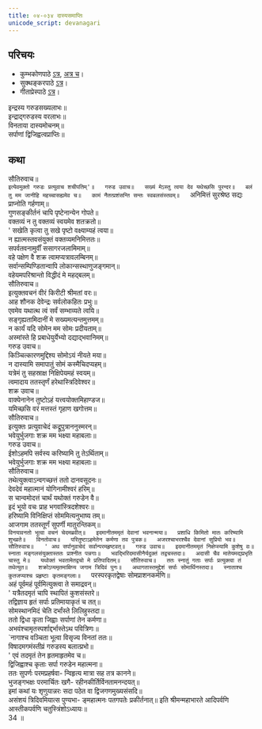 ```yaml
---  
title: ०४-०३४ दास्यसमाप्तिः
unicode_script: devanagari
---  
```


## परिचयः
- कुम्भकोणपाठे [ऽत्र](https://archive.org/details/mahAbhArata-kumbhakoNam/page/n369), [अत्र च](https://sanskritdocuments.org/mirrors/mahabharata/mbhK/mahabharata-k-01-sa.html)।
- सुक्थङ्करपाठे [ऽत्र](http://bombay.indology.info/mahabharata/text/UD/MBh01.txt)।
- गीताप्रेस्पाठे [ऽत्र](https://archive.org/stream/mahabharata01ramauoft#page/564/mode/2up)।

इन्द्रस्य गरुडसख्यलाभः॥  
इन्द्राद्गरुडस्य वरलाभः॥  
विनताया दास्यमोचनम्॥  
सर्पाणां द्विजिह्वत्वप्राप्तिः॥  

## कथा


सौतिरुवाच॥  
`इत्येवमुक्तो गरुडः प्रत्युवाच शचीपतिम्'॥  
गरुड उवाच॥  
सख्यं मेऽस्तु त्वया देव यथेच्छसि पुरन्दर॥  
बलं तु मम जानीहि महच्चासह्यमेव च॥  
कामं नैतत्प्रशंसन्ति सन्तः स्वबलसंस्तवम्॥  
`अनिमित्तं सुरश्रेष्ठ सद्यः प्राप्नोति गर्हणाम्॥  
गुणसङ्कीर्तनं चापि पृष्टेनान्येन गोपते॥  
वक्तव्यं न तु वक्तव्यं स्वयमेव शतक्रतो॥  
' सखेति कृत्वा तु सखे पृष्टो वक्ष्याम्यहं त्वया॥  
न ह्यात्मस्तवसंयुक्तं वक्तव्यमनिमित्ततः॥  
सपर्वतवनामुर्वीं ससागरजलामिमाम्॥  
वहे पक्षेण वै शक्र त्वामप्यत्रावलम्बिनम्॥  
सर्वान्सम्पिण्डितान्वापि लोकान्सस्थाणुजङ्गमान्॥  
वहेयमपरिश्रान्तो विद्धीदं मे महद्बलम्॥  
सौतिरुवाच॥  
इत्युक्तवचनं वीरं किरीटी श्रीमतां वरः॥  
आह शौनक देवेन्द्रः सर्वलोकहितः प्रभुः॥  
एवमेव यथात्थ त्वं सर्वं सम्भाव्यते त्वयि॥  
सङ्गृह्यतामिदानीं मे सख्यमत्यन्तमुत्तमम्॥  
न कार्यं यदि सोमेन मम सोमः प्रदीयताम्॥  
अस्मांस्ते हि प्रबाधेयुर्येभ्यो दद्याद्भवानिमम्॥  
गरुड उवाच॥  
किञ्चित्कारणमुद्दिश्य सोमोऽयं नीयते मया॥  
न दास्यामि समापातुं सोमं कस्मैचिदप्यहम्॥  
यत्रेमं तु सहस्राक्ष निक्षिपेयमहं स्वयम्॥  
त्वमादाय ततस्तृर्णं हरेथास्त्रिदिवेश्वर॥  
शक्र उवाच॥  
वाक्येनानेन तुष्टोऽहं यत्त्वयोक्तमिहाण्डज॥  
यमिच्छसि वरं मत्तस्तं गृहाण खगोत्तम॥  
सौतिरुवाच॥  
इत्युक्तः प्रत्युवाचेदं कद्रूपुत्राननुस्मरन्॥  
भवेयुर्भुजगाः शक्र मम भक्ष्या महाबलाः॥  
गरुड उवाच॥  
ईशोऽहमपि सर्वस्य करिष्यामि तु तेऽर्थिताम्॥  
भवेयुर्भुजगाः शक्र मम भक्ष्या महाबलाः॥  
सौतिरुवाच॥  
तथेत्युक्त्वाऽन्वगच्छत्तं ततो दानवसूदनः॥  
देवदेवं महात्मानं योगिनामीश्वरं हरिम्॥  
स चान्वमोदत्तं चार्थं यथोक्तं गरुडेन वै॥  
इदं भूयो वचः प्राह भगवांस्त्रिदशेश्वरः॥  
हरिष्यामि विनिक्षिप्तं सोममित्यनुभाष्य तम्॥  
आजगाम ततस्तूर्णं सुपर्णी मातुरन्तिकम्॥  
`विनयावनतो भूत्वा वचनं चेदमब्रवीत्॥  
इदमानीतममृतं देवानां भवनान्मया॥  
प्रशाधि किमितो मातः करिष्यामि शुभव्रते॥  
विनतोवाच॥  
परितुष्टाऽहमेतेन कर्मणा तव पुत्रक॥  
अजरश्चाभरश्चैव देवानां सुप्रियो भव॥  
सौतिरुवाच॥  
' अथ सर्पानुवाचेदं सर्वान्परमहृष्टवत्॥  
गरुड उवाच॥  
इदमानीतममृतं निक्षेप्स्यामि कुशेषु वः॥  
स्नाता मङ्गलसंयुक्तास्ततः प्राश्नीत पन्नगाः॥  
भवद्भिरिदमासीनैर्यदुक्तं तद्वचस्तदा॥  
अदासी चैव मातेयमद्यप्रभृति चास्तु मे॥  
यथोक्तं भवतामेतद्वचो मे प्रतिपादितम्॥  
सौतिरुवाच॥  
ततः स्नातुं गताः सर्पाः प्रत्युक्त्वा तं तथेत्युत॥  
शक्रोऽप्यमृतमाक्षिप्य जगाम त्रिदिवं पुनः॥  
अथागतास्तमुद्देशं सर्पाः सोमार्थिनस्तदा॥  
स्नाताश्च कुतजप्याश्च प्रहृष्टाः कृतमङ्गलाः॥  
`परस्परकृतद्वेषाः सोमप्राशनकर्मणि॥  
अहं पूर्वमहं पूर्वमित्युक्त्वा ते समाद्रवन्॥  
' यत्रैतदमृतं चापि स्थापितं कुशसंस्तरे॥  
तद्विज्ञाय हृतं सर्पाः प्रतिमायाकृतं च तत्॥  
सोमस्थानमिदं चेति दर्भांस्ते लिलिहुस्तदा॥  
ततो द्विधा कृता जिह्वाः सर्पाणां तेन कर्मणा॥  
अभवंश्चामृतस्पर्शाद्दर्भास्तेऽथ पवित्रिणः॥  
`नागाश्च वञ्चिता भूत्वा विसृज्य विनतां ततः॥  
विषादमगमंस्तीव्रं गरुडस्य बलात्प्रभो॥  
' एवं तदमृतं तेन हृतमाहृतमेव च॥  
द्विजिह्वाश्च कृताः सर्पा गरुडेन महात्मना॥  
ततः सुपर्णः परमप्रहर्षवा\- न्विहृत्य मात्रा सह तत्र कानने॥  
भुजङ्गभक्षः परमार्चितः खगै\- रहीनकीर्तिर्विनतामनन्दयत्॥  
इमां कथां यः शृणुयान्नरः सदा पठेत वा द्विजगणमुख्यसंसदि॥  
असंशयं त्रिदिवमियात्स पुण्यभा\- ङ्महात्मनः पतगपतेः प्रकीर्तनात्॥ इति श्रीमन्महाभारते आदिपर्वणि आस्तीकपर्वणि चतुस्त्रिंशोऽध्यायः॥  
34 ॥  

